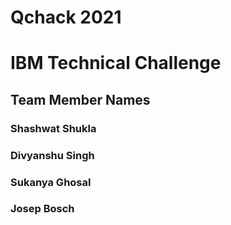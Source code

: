 # Qchack 2021
# IBM Technical Challenge
## Team Member Names
### Shashwat Shukla 
### Divyanshu Singh
### Sukanya Ghosal
### Josep Bosch
